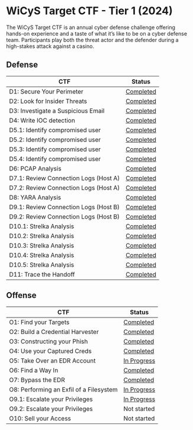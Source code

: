 # WiCyS Target CTF - Tier 1 (2024)
The WiCyS Target CTF is an annual cyber defense challenge offering hands-on experience and a taste of what it’s like to be on a cyber defense team. Participants play both the threat actor and the defender during a high-stakes attack against a casino.

## Defense
| CTF | Status | 
|---  |---     |
| D1: Secure Your Perimeter |  [Completed](Defense/D1.md) |
| D2: Look for Insider Threats | [Completed](Defense/D2.md) |
| D3: Investigate a Suspicious Email |  [Completed](Defense/D3.md) |
| D4: Write IOC detection |  [Completed](Defense/D4.md)  |
| D5.1: Identify compromised user | [Completed](Defense/D5.1.md) |
| D5.2: Identify compromised user |  [Completed](Defense/D5.2.md) |
| D5.3: Identify compromised user |  [Completed](Defense/D5.3.md) |
| D5.4: Identify compromised user |  [Completed](Defense/D5.4.md) |
| D6: PCAP Analysis |  [Completed](Defense/D6.md) |
| D7.1: Review Connection Logs (Host A) |  [Completed](Defense/D7.1.md) |
| D7.2: Review Connection Logs (Host A) |  [Completed](Defense/D7.2.md) |
| D8: YARA Analysis |  [Completed](Defense/D8.md) |
| D9.1: Review Connection Logs (Host B) |  [Completed](Defense/D9.1.md) |
| D9.2: Review Connection Logs (Host B) |  [Completed](Defense/D9.2.md) |
| D10.1: Strelka Analysis |  [Completed](Defense/D10.1.md) |
| D10.2: Strelka Analysis |  [Completed](Defense/D10.2.md) |
| D10.3: Strelka Analysis |  [Completed](Defense/D10.3.md) |
| D10.4: Strelka Analysis |  [Completed](Defense/D10.4.md) |
| D10.5: Strelka Analysis |  [Completed](Defense/D10.5.md) |
| D11: Trace the Handoff |  [Completed](Defense/D11.md)  |


## Offense
| CTF | Status | 
|---  |---     |
| O1: Find your Targets |  [Completed](Offense/O1.md)  |
| O2: Build a Credential Harvester | [Completed](Offense/O2.md)  |
| O3: Constructing your Phish |  [Completed](Offense/O3.md) |
| O4: Use your Captured Creds |  [Completed](Offense/O4.md) |
| O5: Take Over an EDR Account | [In Progress](Offense/O5.md) |
| O6: Find a Way In |  [Completed](Offense/O6.md) |
| O7: Bypass the EDR |  [Completed](Offense/O7.md) |
| O8: Performing an Exfil of a Filesystem |  [In Progress](Offense/O8.md) |
| O9.1: Escalate your Privileges |  [In Progress](Offense/O9.1.md) |
| O9.2: Escalate your Privileges  |  Not started |
| O10: Sell your Access |  Not started |
